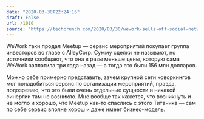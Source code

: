 ```yaml
---
date: "2020-03-30T22:24:16"
draft: False
url: /1010
source: "https://techcrunch.com/2020/03/30/wework-sells-off-social-network-meetup-to-alleycorp-and-other-investors/"
---
```


WeWork таки продал Meetup — сервис мероприятий покупает группа инвесторов во главе с AlleyCorp. Сумму сделки не называют, но источники сообщают, что она в разы меньше цены, которую сама WeWork заплатила три года назад — а тогда это были 156 млн долларов.

Можно себе примерно представить, зачем крупной сети коворкингов мог понадобиться сервис по организации мероприятий, правда, подозреваю, что это были очень отдельные сущности и никакой синергии там не возникло. Мне вообще так кажется, что возникнуть и не могло и хорошо, что Meetup как-то спаслись с этого Титаника — сам по себе сервис вполне хорош и даже имеет бизнес-модель.
